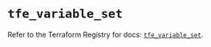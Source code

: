 # `tfe_variable_set`

Refer to the Terraform Registry for docs: [`tfe_variable_set`](https://registry.terraform.io/providers/hashicorp/tfe/0.52.0/docs/resources/variable_set).
